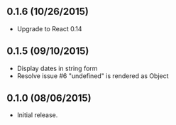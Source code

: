 ## 0.1.6 (10/26/2015)
- Upgrade to React 0.14 

## 0.1.5 (09/10/2015)
- Display dates in string form 
- Resolve issue #6 "undefined" is rendered as Object

## 0.1.0 (08/06/2015)
- Initial release.
